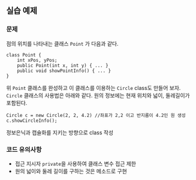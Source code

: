 ## 실습 예제

### 문제

점의 위치를 나타내는 클래스 `Point` 가 다음과 같다.

```
class Point {
    int xPos, yPos;
    public Point(int x, int y) { ... }
    public void showPointInfo() { ... }
}
```

위 `Point` 클래스를 완성하고 이 클래스를 이용하는 `Circle` class도 만들어 보자. `Circle` 클래스의 사용법은 아래와 같다. 원의 정보에는 현재 위치와 넓이, 둘레길이가 포함된다.

```
Circle c = new Circle(2, 2, 4.2) //좌표가 2,2 이고 반지름이 4.2인 원 생성
c.showCircleInfo();
```

정보은닉과 캡슐화를 지키는 방향으로 class 작성


### 코드 유의사항
* 접근 지시자 `private`을 사용하여 클래스 변수 접근 제한
* 원의 넓이와 둘레 길이를 구하는 것은 메소드로 구현